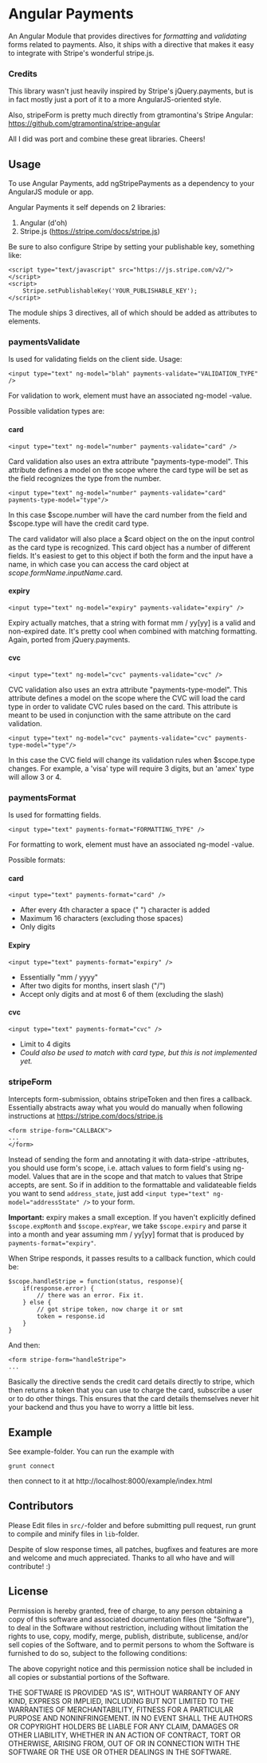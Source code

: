 # Angular Payments

An Angular Module that provides directives for *formatting* and *validating* forms related to payments. Also, it ships with a directive that makes it easy to integrate with Stripe's wonderful stripe.js.

### Credits

This library wasn't just heavily inspired by Stripe's jQuery.payments, but is in fact mostly just a port of it to a more AngularJS-oriented style.

Also, stripeForm is pretty much directly from gtramontina's Stripe Angular: https://github.com/gtramontina/stripe-angular

All I did was port and combine these great libraries. Cheers!

## Usage

To use Angular Payments, add ngStripePayments as a dependency to your AngularJS module or app.

Angular Payments it self depends on 2 libraries:

1. Angular (d'oh)
2. Stripe.js (https://stripe.com/docs/stripe.js)

Be sure to also configure Stripe by setting your publishable key, something like:

	<script type="text/javascript" src="https://js.stripe.com/v2/"></script>
	<script>
		Stripe.setPublishableKey('YOUR_PUBLISHABLE_KEY');
	</script>

The module ships 3 directives, all of which should be added as attributes to elements. 

### paymentsValidate

Is used for validating fields on the client side. Usage:

	<input type="text" ng-model="blah" payments-validate="VALIDATION_TYPE" />

For validation to work, element must have an associated ng-model -value.

Possible validation types are:


#### card

	<input type="text" ng-model="number" payments-validate="card" />
	
Card validation also uses an extra attribute "payments-type-model". This attribute defines a model on the scope where the card type will be set as the field recognizes the type from the number.

	<input type="text" ng-model="number" payments-validate="card" payments-type-model="type"/>
	
In this case $scope.number will have the card number from the field and $scope.type will have the credit card type.

The card validator will also place a $card object on the on the input control as the card type is recognized.  This card object has a number of different fields.  It's easiest to get to this object if both the form and the input have a name, in which case you can access the card object at $scope.formName.inputName.$card.

#### expiry

	<input type="text" ng-model="expiry" payments-validate="expiry" />

Expiry actually matches, that a string with format mm / yy[yy] is a valid and non-expired date. It's pretty cool when combined with matching formatting. Again, ported from jQuery.payments.

#### cvc

	<input type="text" ng-model="cvc" payments-validate="cvc" />
	
CVC validation also uses an extra attribute "payments-type-model". This attribute defines a model on the scope where the CVC will load the card type in order to validate CVC rules based on the card.  This attribute is meant to be used in conjunction with the same attribute on the card validation.

	<input type="text" ng-model="cvc" payments-validate="cvc" payments-type-model="type"/>
	
In this case the CVC field will change its validation rules when $scope.type changes.  For example, a 'visa' type will require 3 digits, but an 'amex' type will allow 3 or 4.

### paymentsFormat

Is used for formatting fields.

	<input type="text" payments-format="FORMATTING_TYPE" />
	
For formatting to work, element must have an associated ng-model -value.

Possible formats:

#### card

	<input type="text" payments-format="card" />

- After every 4th character a space (" ") character is added
- Maximum 16 characters (excluding those spaces)
- Only digits

#### Expiry

	<input type="text" payments-format="expiry" />

- Essentially "mm / yyyy"
- After two digits for months, insert slash ("/")
- Accept only digits and at most 6 of them (excluding the slash)

#### cvc

	<input type="text" payments-format="cvc" />

- Limit to 4 digits
- *Could also be used to match with card type, but this is not implemented yet.*

### stripeForm

Intercepts form-submission, obtains stripeToken and then fires a callback. Essentially abstracts away what you would do manually when following instructions at https://stripe.com/docs/stripe.js

	<form stripe-form="CALLBACK"> 
	...
	</form>

Instead of sending the form and annotating it with data-stripe -attributes, you should use form's scope, i.e. attach values to form field's using ng-model. Values that are in the scope and that match to values that Stripe accepts, are sent. So if in addition to the formattable and validateable fields you want to send `address_state`, just add `<input type="text" ng-model="addressState" />` to your form.

**Important:** expiry makes a small exception. If you haven't explicitly defined `$scope.expMonth` and `$scope.expYear`, we take `$scope.expiry` and parse it into a month and year assuming mm / yy[yy] format that is produced by `payments-format="expiry"`.

When Stripe responds, it passes results to a callback function, which could be:

	$scope.handleStripe = function(status, response){
		if(response.error) {
			// there was an error. Fix it.
		} else {
			// got stripe token, now charge it or smt
			token = response.id
		}
	}

And then:

	<form stripe-form="handleStripe">
	...

Basically the directive sends the credit card details directly to stripe, which then returns a token that you can use to charge the card, subscribe a user or to do other things. This ensures that the card details themselves never hit your backend and thus you have to worry a little bit less.


## Example

See example-folder. You can run the example with

	grunt connect
	
then connect to it at http://localhost:8000/example/index.html


## Contributors

Please Edit files in `src/`-folder and before submitting pull request, run grunt to compile and minify files in `lib`-folder.

Despite of slow response times, all patches, bugfixes and features are more and welcome and much appreciated. Thanks to all who have and will contribute! :)

## License 

Permission is hereby granted, free of charge, to any person obtaining a copy of this software and associated documentation files (the "Software"), to deal in the Software without restriction, including without limitation the rights to use, copy, modify, merge, publish, distribute, sublicense, and/or sell copies of the Software, and to permit persons to whom the Software is furnished to do so, subject to
the following conditions:

The above copyright notice and this permission notice shall be included in all copies or substantial portions of the Software.

THE SOFTWARE IS PROVIDED "AS IS", WITHOUT WARRANTY OF ANY KIND, EXPRESS OR IMPLIED, INCLUDING BUT NOT LIMITED TO THE WARRANTIES OF MERCHANTABILITY, FITNESS FOR A PARTICULAR PURPOSE AND NONINFRINGEMENT. IN NO EVENT SHALL THE AUTHORS OR COPYRIGHT HOLDERS BE LIABLE FOR ANY CLAIM, DAMAGES OR OTHER LIABILITY, WHETHER IN AN ACTION OF CONTRACT, TORT OR OTHERWISE, ARISING FROM, OUT OF OR IN CONNECTION WITH THE SOFTWARE OR THE USE OR OTHER DEALINGS IN THE SOFTWARE.



